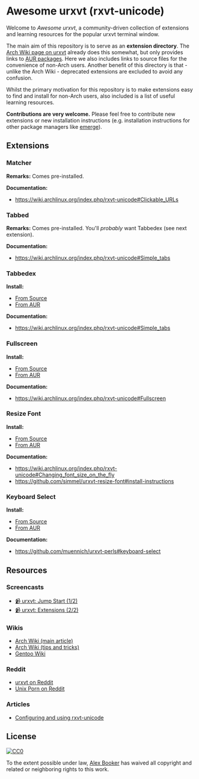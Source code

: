 # Awesome urxvt (rxvt-unicode)

Welcome to _Awesome urxvt_, a community-driven collection of extensions
and learning resources for the popular urxvt terminal window.

The main aim of this repository is to serve as an **extension directory**. The
[Arch Wiki page on urxvt](https://wiki.archlinux.org/index.php/rxvt-unicode)
already does this somewhat, but only provides links to [AUR
packages](https://wiki.archlinux.org/index.php/Arch_User_Repository). Here we
also  includes links to source files for the convenience of non-Arch users.
Another benefit of this directory is that - unlike the Arch Wiki - deprecated
extensions are excluded to avoid any confusion.

Whilst the primary motivation for this repository is to make extensions easy to
find and install for non-Arch users, also included is a list of useful learning
resources.

**Contributions are very welcome.** Please feel free to contribute new
extensions or new installation instructions (e.g. installation instructions for
other package managers like
[emerge](https://wiki.gentoo.org/wiki/Portage#emerge)).

## Extensions

### Matcher

**Remarks:** Comes pre-installed.

**Documentation:**
- https://wiki.archlinux.org/index.php/rxvt-unicode#Clickable_URLs

### Tabbed

**Remarks:** Comes pre-installed. You'll *probably* want Tabbedex (see next extension).

**Documentation:**
 - https://wiki.archlinux.org/index.php/rxvt-unicode#Simple_tabs

### Tabbedex

**Install:**
 - [From Source](https://raw.githubusercontent.com/stepb/urxvt-tabbedex/master/tabbedex)
 - [From AUR](https://aur.archlinux.org/packages/urxvt-tabbedex/)

**Documentation:**
 - https://wiki.archlinux.org/index.php/rxvt-unicode#Simple_tabs

### Fullscreen

**Install:**
 - [From Source](https://raw.githubusercontent.com/effigies/urxvt-perl/master/fullscreen)
 - [From AUR](https://aur.archlinux.org/packages/urxvt-fullscreen/)

**Documentation:**
 - https://wiki.archlinux.org/index.php/rxvt-unicode#Fullscreen

### Resize Font

**Install:**
 - [From Source](https://raw.githubusercontent.com/simmel/urxvt-resize-font/master/resize-font)
 - [From AUR](https://aur.archlinux.org/packages/urxvt-resize-font-git/)

**Documentation:**
  - https://wiki.archlinux.org/index.php/rxvt-unicode#Changing_font_size_on_the_fly
  - https://github.com/simmel/urxvt-resize-font#install-instructions


### Keyboard Select

**Install:**
 - [From Source](https://raw.githubusercontent.com/muennich/urxvt-perls/master/keyboard-select)
 - [From AUR](https://aur.archlinux.org/packages/urxvt-perls-git/)

**Documentation:**
 - https://github.com/muennich/urxvt-perls#keyboard-select

## Resources

### Screencasts

 - [:video_camera: urxvt: Jump Start (1/2)](https://www.youtube.com/watch?v=_kjbj-Ez1vU)
 - [:video_camera: urxvt: Extensions (2/2)](https://www.youtube.com/watch?v=OVko_lhkQjs)

### Wikis
 - [Arch Wiki (main article)](https://wiki.archlinux.org/index.php/rxvt-unicode)
 - [Arch Wiki (tips and tricks)](https://wiki.archlinux.org/index.php/Rxvt-unicode/Tips_and_tricks)
 - [Gentoo Wiki](https://wiki.gentoo.org/wiki/Rxvt-unicode)

### Reddit
 - [urxvt on Reddit](https://www.reddit.com/r/urxvt/)
 - [Unix Porn on Reddit](https://www.reddit.com/r/unixporn/search?q=urxvt&restrict_sr=on&sort=relevance&t=all)

### Articles
 - [Configuring and using rxvt-unicode](http://510x.se/notes/posts/Configuring_and_using_rxvt-unicode/)

## License

[![CC0](http://i.creativecommons.org/p/zero/1.0/88x31.png)](http://creativecommons.org/publicdomain/zero/1.0/)

To the extent possible under law, [Alex Booker](https://github.com/alexbooker)
has waived all copyright and related or neighboring rights to this work.
